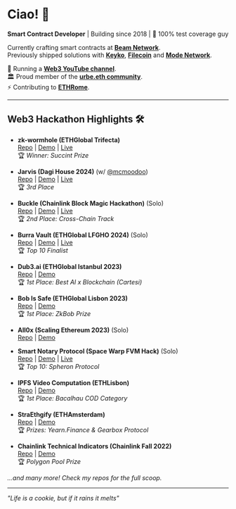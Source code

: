 # Ciao! 👋

**Smart Contract Developer** | Building since 2018 | 🤟 100% test coverage guy

Currently crafting smart contracts at [**Beam Network**](https://onbeam.com/).  
Previously shipped solutions with [**Keyko**](https://keyko.io/), [**Filecoin**](https://docs.filecoin.io/basics/how-storage-works/filecoin-plus) and [**Mode Network**](https://www.mode.network/).  

🎥 Running a [**Web3 YouTube channel**](https://www.youtube.com/@fabriziogianni7).  
🏛️ Proud member of the [**urbe.eth community**](https://twitter.com/urbeEth).  
⚡️ Contributing to [**ETHRome**](https://ethrome.org/).  

---

## Web3 Hackathon Highlights 🛠️

- **zk-wormhole (ETHGlobal Trifecta)**  
  [Repo](https://github.com/builders-garden/zk-wormhole-monorepo/tree/main) | [Demo](https://ethglobal.com/showcase/zk-wormhole-7d6c3) | [Live](https://zk-wormhole-monorepo-git-main-buildersgarden.vercel.app/)  
  🏆 *Winner: Succint Prize*  

- **Jarvis (Dagi House 2024)** (w/ [@mcmoodoo](https://github.com/mcmoodoo))  
  [Repo](https://github.com/fabriziogianni7/Jarvis) | [Demo](https://www.youtube.com/watch?v=2keF5hi94xU) | [Live](https://jarvis-orpin-one.vercel.app/)  
  🏆 *3rd Place*  

- **Buckle (Chainlink Block Magic Hackathon)** (Solo)  
  [Repo](https://github.com/fabriziogianni7/buckle-app) | [Demo](https://www.youtube.com/watch?v=re0vhNG-GqE) | [Live](https://buckle-app.vercel.app/)  
  🏆 *2nd Place: Cross-Chain Track*  

- **Burra Vault (ETHGlobal LFGHO 2024)** (Solo)  
  [Repo](https://github.com/fabriziogianni7/Burra-Vault-LFGHO/tree/main) | [Demo](https://www.youtube.com/watch?v=tEKQqmg4-w8&t=1253s) | [Live](https://burra-vault-lfgho-434a41.spheron.app/)  
  🏆 *Top 10 Finalist*  

- **Dub3.ai (ETHGlobal Istanbul 2023)**  
  [Repo](https://github.com/fabriziogianni7/dub3) | [Demo](https://ethglobal.com/showcase/dub3-ai-h1riu)  
  🏆 *1st Place: Best AI x Blockchain (Cartesi)*  

- **Bob Is Safe (ETHGlobal Lisbon 2023)**  
  [Repo](https://github.com/fabriziogianni7/bob-is-safe) | [Demo](https://youtu.be/jQ2h1h95F5Q)  
  🏆 *1st Place: ZkBob Prize*  

- **All0x (Scaling Ethereum 2023)** (Solo)  
  [Repo](https://github.com/fabriziogianni7/All0x) | [Demo](https://youtu.be/pmzGyZu6NV8)  

- **Smart Notary Protocol (Space Warp FVM Hack)** (Solo)  
  [Repo](https://github.com/fabriziogianni7/Smart-Notary-Protocol) | [Demo](https://youtu.be/CYYsoPYDCes) | [Live](https://smart-notary-protocol.com/)  
  🏆 *Top 10: Spheron Protocol*  

- **IPFS Video Computation (ETHLisbon)**  
  [Repo](https://github.com/rickkdev/ipfs-video-computation-bacalhau) | [Demo](https://youtu.be/mluxGr8h2ic)  
  🏆 *1st Place: Bacalhau COD Category*  

- **StraEthgify (ETHAmsterdam)**  
  [Repo](https://github.com/fabriziogianni7/straEthgify) | [Demo](https://youtu.be/1xtfiZXh43c)  
  🏆 *Prizes: Yearn.Finance & Gearbox Protocol*  

- **Chainlink Technical Indicators (Chainlink Fall 2022)**  
  [Repo](https://github.com/ialberquilla/chainlink-technical-indicators) | [Demo](https://youtu.be/VAmiDG67CY8)  
  🏆 *Polygon Pool Prize*  

*...and many more! Check my repos for the full scoop.*

---

*"Life is a cookie, but if it rains it melts"*  
